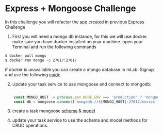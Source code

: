 # Express + Mongoose Challenge

In this challenge you will refactor the app created in previous [Express](../Express) Challenge 

1. First you will need a mongo db instance, for this we will use docker. make sure you have docker installed on your machine. open your Terminal and run the following commands
``` bash
$ docker pull mongo 
$ docker run mongo -p 27017:27017

```
if docker is unavailable you can create a mongo database in mLab.
Signup and use the following [guide](https://docs.mlab.com/) 

2. Update your task service to use mongoose and connect to mongodb:
``` javascript 

    const MONGO_HOST  = process.env.NODE_ENV === 'production' ? 'mongodb' : 'localhost';
    const db = mongoose.connect(`mongodb://${MONGO_HOST}:27017/movies`);

```

3. create a task mongoose [schema](http://mongoosejs.com/docs/guide.html) & [model](http://mongoosejs.com/docs/models.html)

4. update your task service to use the schema and model methods for CRUD operations.



